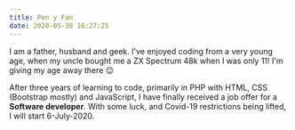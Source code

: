 ```yaml
---
title: Pen y Fan
date: 2020-05-30 16:27:25
---
```

I am a father, husband and geek. I've enjoyed coding from a very young age, when my uncle bought me a ZX Spectrum 48k
  when I was only 11! I'm giving my age away there 😉
  
After three years of learning to code, primarily in PHP with HTML, CSS (Bootstrap mostly) and JavaScript, I have finally
  received a job offer for a **Software developer**. With some luck, and Covid-19 restrictions being lifted, I will
  start 6-July-2020.

  
